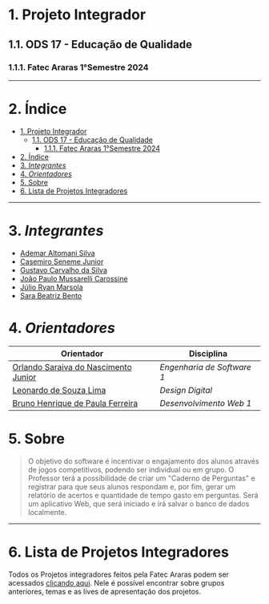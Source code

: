 # 1. Projeto Integrador
## 1.1. ODS 17 - Educação de Qualidade
### 1.1.1. Fatec Araras 1°Semestre 2024

---

# 2. Índice

- [1. Projeto Integrador](#1-projeto-integrador)
  - [1.1. ODS 17 - Educação de Qualidade](#11-ods-17---educação-de-qualidade)
    - [1.1.1. Fatec Araras 1°Semestre 2024](#111-fatec-araras-1semestre-2024)
- [2. Índice](#2-índice)
- [3. _Integrantes_](#3-integrantes)
- [4. _Orientadores_](#4-orientadores)
- [5. Sobre](#5-sobre)
- [6. Lista de Projetos Integradores](#6-lista-de-projetos-integradores)
---

# 3. _Integrantes_
 - [Ademar Altomani Silva](https://github.com/Ademar-Altomani)
 - [Casemiro Seneme Junior](https://github.com/CasemiroSJunior)
 - [Gustavo Carvalho da Silva](https://github.com/G-U-S-T)
 - [João Paulo Mussarelli Carossine](https://github.com/joaopcarossine)
 - [Júlio Ryan Marsola](https://github.com/juliorya)
 - [Sara Beatriz Bento](https://github.com/SaraBeatris)

# 4. _Orientadores_

| Orientador | Disciplina |
| ------ | ------ |
| [Orlando Saraiva do Nascimento Junior](https://br.linkedin.com/in/orlando-saraiva-j%C3%BAnior-83707022) | _Engenharia de Software 1_|
| [Leonardo de Souza Lima](https://br.linkedin.com/in/leonardosouzalima) | _Design Digital_ |
| [Bruno Henrique de Paula Ferreira](https://br.linkedin.com/in/bruno-henrique-de-paula-ferreira-27153939) | _Desenvolvimento Web 1_|

# 5. Sobre

> O objetivo do software é incentivar o engajamento dos alunos através de jogos competitivos, podendo ser individual ou em grupo. 
>O Professor terá a possíbilidade de criar um "Caderno de Perguntas" e registrar para que seus alunos respondam e, por fim, gerar um relatório de acertos e quantidade de tempo gasto em perguntas.
> Será um aplicativo Web, que será iniciado e irá salvar o banco de dados localmente.
---


# 6. Lista de Projetos Integradores
Todos os Projetos integradores feitos pela Fatec Araras podem ser acessados [clicando aqui](https://github.com/orlandosaraivajr/PI_FATEC_ARARAS). Nele é possível encontrar sobre grupos anteriores, temas e as lives de apresentação dos projetos.